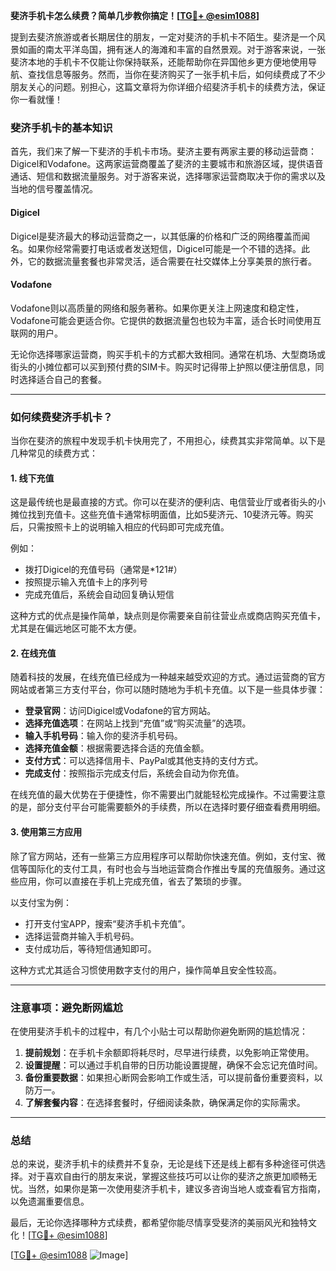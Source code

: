 **斐济手机卡怎么续费？简单几步教你搞定！[[TG💪+ @esim1088](https://t.me/s/esim1088)]**

提到去斐济旅游或者长期居住的朋友，一定对斐济的手机卡不陌生。斐济是一个风景如画的南太平洋岛国，拥有迷人的海滩和丰富的自然景观。对于游客来说，一张斐济本地的手机卡不仅能让你保持联系，还能帮助你在异国他乡更方便地使用导航、查找信息等服务。然而，当你在斐济购买了一张手机卡后，如何续费成了不少朋友关心的问题。别担心，这篇文章将为你详细介绍斐济手机卡的续费方法，保证你一看就懂！

### 斐济手机卡的基本知识

首先，我们来了解一下斐济的手机卡市场。斐济主要有两家主要的移动运营商：Digicel和Vodafone。这两家运营商覆盖了斐济的主要城市和旅游区域，提供语音通话、短信和数据流量服务。对于游客来说，选择哪家运营商取决于你的需求以及当地的信号覆盖情况。

#### Digicel
Digicel是斐济最大的移动运营商之一，以其低廉的价格和广泛的网络覆盖而闻名。如果你经常需要打电话或者发送短信，Digicel可能是一个不错的选择。此外，它的数据流量套餐也非常灵活，适合需要在社交媒体上分享美景的旅行者。

#### Vodafone
Vodafone则以高质量的网络和服务著称。如果你更关注上网速度和稳定性，Vodafone可能会更适合你。它提供的数据流量包也较为丰富，适合长时间使用互联网的用户。

无论你选择哪家运营商，购买手机卡的方式都大致相同。通常在机场、大型商场或街头的小摊位都可以买到预付费的SIM卡。购买时记得带上护照以便注册信息，同时选择适合自己的套餐。

---

### 如何续费斐济手机卡？

当你在斐济的旅程中发现手机卡快用完了，不用担心，续费其实非常简单。以下是几种常见的续费方式：

#### 1. 线下充值
这是最传统也是最直接的方式。你可以在斐济的便利店、电信营业厅或者街头的小摊位找到充值卡。这些充值卡通常标明面值，比如5斐济元、10斐济元等。购买后，只需按照卡上的说明输入相应的代码即可完成充值。

例如：
- 拨打Digicel的充值号码（通常是*121#）
- 按照提示输入充值卡上的序列号
- 完成充值后，系统会自动回复确认短信

这种方式的优点是操作简单，缺点则是你需要亲自前往营业点或商店购买充值卡，尤其是在偏远地区可能不太方便。

#### 2. 在线充值
随着科技的发展，在线充值已经成为一种越来越受欢迎的方式。通过运营商的官方网站或者第三方支付平台，你可以随时随地为手机卡充值。以下是一些具体步骤：

- **登录官网**：访问Digicel或Vodafone的官方网站。
- **选择充值选项**：在网站上找到“充值”或“购买流量”的选项。
- **输入手机号码**：输入你的斐济手机号码。
- **选择充值金额**：根据需要选择合适的充值金额。
- **支付方式**：可以选择信用卡、PayPal或其他支持的支付方式。
- **完成支付**：按照指示完成支付后，系统会自动为你充值。

在线充值的最大优势在于便捷性，你不需要出门就能轻松完成操作。不过需要注意的是，部分支付平台可能需要额外的手续费，所以在选择时要仔细查看费用明细。

#### 3. 使用第三方应用
除了官方网站，还有一些第三方应用程序可以帮助你快速充值。例如，支付宝、微信等国际化的支付工具，有时也会与当地运营商合作推出专属的充值服务。通过这些应用，你可以直接在手机上完成充值，省去了繁琐的步骤。

以支付宝为例：
- 打开支付宝APP，搜索“斐济手机卡充值”。
- 选择运营商并输入手机号码。
- 支付成功后，等待短信通知即可。

这种方式尤其适合习惯使用数字支付的用户，操作简单且安全性较高。

---

### 注意事项：避免断网尴尬

在使用斐济手机卡的过程中，有几个小贴士可以帮助你避免断网的尴尬情况：

1. **提前规划**：在手机卡余额即将耗尽时，尽早进行续费，以免影响正常使用。
2. **设置提醒**：可以通过手机自带的日历功能设置提醒，确保不会忘记充值时间。
3. **备份重要数据**：如果担心断网会影响工作或生活，可以提前备份重要资料，以防万一。
4. **了解套餐内容**：在选择套餐时，仔细阅读条款，确保满足你的实际需求。

---

### 总结

总的来说，斐济手机卡的续费并不复杂，无论是线下还是线上都有多种途径可供选择。对于喜欢自由行的朋友来说，掌握这些技巧可以让你的斐济之旅更加顺畅无忧。当然，如果你是第一次使用斐济手机卡，建议多咨询当地人或查看官方指南，以免遗漏重要信息。

最后，无论你选择哪种方式续费，都希望你能尽情享受斐济的美丽风光和独特文化！[[TG💪+ @esim1088](https://t.me/s/esim1088)] 

[[TG💪+ @esim1088](https://t.me/s/esim1088) ![Image](https://i.postimg.cc/4NQfJmqS/Snipaste-2025-05-13-00-14-12.png)]